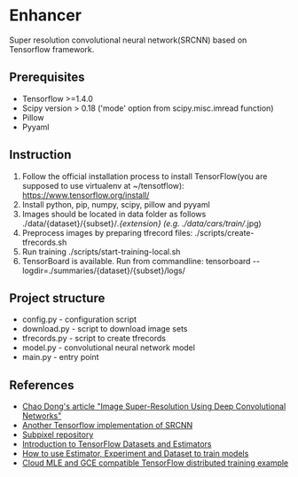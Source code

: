 # Enhancer
Super resolution convolutional neural network(SRCNN) based on Tensorflow framework.

## Prerequisites
 * Tensorflow >=1.4.0
 * Scipy version > 0.18 ('mode' option from scipy.misc.imread function)
 * Pillow
 * Pyyaml

## Instruction
 1. Follow the official installation process to install TensorFlow(you are supposed to use virtualenv at ~/tensotflow): https://www.tensorflow.org/install/
 2. Install python, pip, numpy, scipy, pillow and pyyaml
 3. Images should be located in data folder as follows ./data/{dataset}/{subset}/*.{extension} (e.g. ./data/cars/train/*.jpg)
 4. Preprocess images by preparing tfrecord files: ./scripts/create-tfrecords.sh
 5. Run training ./scripts/start-training-local.sh
 6. TensorBoard is available. Run from commandline: tensorboard --logdir=./summaries/{dataset}/{subset}/logs/

## Project structure
 * config.py   - configuration script
 * download.py - script to download image sets
 * tfrecords.py - script to create tfrecords 
 * model.py    - convolutional neural network model
 * main.py     - entry point 
 
## References
 * [Chao Dong's article "Image Super-Resolution Using Deep Convolutional Networks"](http://mmlab.ie.cuhk.edu.hk/projects/SRCNN.html) 
 * [Another Tensorflow implementation of SRCNN](https://github.com/tegg89/SRCNN-Tensorflow) 
 * [Subpixel repository](https://github.com/tetrachrome/subpixel) 
 * [Introduction to TensorFlow Datasets and Estimators](https://developers.googleblog.com/2017/09/introducing-tensorflow-datasets.html)
 * [How to use Estimator, Experiment and Dataset to train models](https://medium.com/onfido-tech/higher-level-apis-in-tensorflow-67bfb602e6c0)
 * [Cloud MLE and GCE compatible TensorFlow distributed training example](https://github.com/GoogleCloudPlatform/cloudml-dist-mnist-example)
